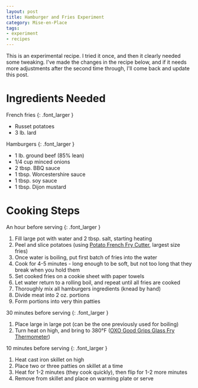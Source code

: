 ```yaml
---
layout: post
title: Hamburger and Fries Experiment
category: Mise-en-Place
tags:
- experiment
- recipes
---
```


This is an experimental recipe. I tried it once, and then it clearly needed some tweaking. I've made the changes in the recipe below, and if it needs more adjustments after the second time through, I'll come back and update this post.

# Ingredients Needed

French fries
{: .font_larger }

- Russet potatoes
- 3 lb. lard

Hamburgers
{: .font_larger }

- 1 lb. ground beef (85% lean)
- 1/4 cup minced onions
- 2 tbsp. BBQ sauce
- 1 tbsp. Worcestershire sauce
- 1 tbsp. soy sauce
- 1 tbsp. Dijon mustard

# Cooking Steps

An hour before serving
{: .font_larger }

1. Fill large pot with water and 2 tbsp. salt, starting heating
1. Peel and slice potatoes (using [Potato French Fry Cutter][cutter], largest size fries)
1. Once water is boiling, put first batch of fries into the water
1. Cook for 4-5 minutes - long enough to be soft, but not too long that they break when you hold them
1. Set cooked fries on a cookie sheet with paper towels
1. Let water return to a rolling boil, and repeat until all fries are cooked
1. Thoroughly mix all hamburgers ingredients (knead by hand)
1. Divide meat into 2 oz. portions
1. Form portions into very thin patties

30 minutes before serving
{: .font_larger }

1. Place large in large pot (can be the one previously used for boiling)
1. Turn heat on high, and bring to 380&deg;F ([OXO Good Grips Glass Fry Thermometer][temp])

10 minutes before serving
{: .font_larger }

1. Heat cast iron skillet on high
1. Place two or three patties on skillet at a time
1. Heat for 1-2 minutes (they cook quickly), then flip for 1-2 more minutes
1. Remove from skillet and place on warming plate or serve

[cutter]: https://www.amazon.com/gp/product/B007VU2HR6/
[temp]: https://www.amazon.com/gp/product/B00L9X2RZS/